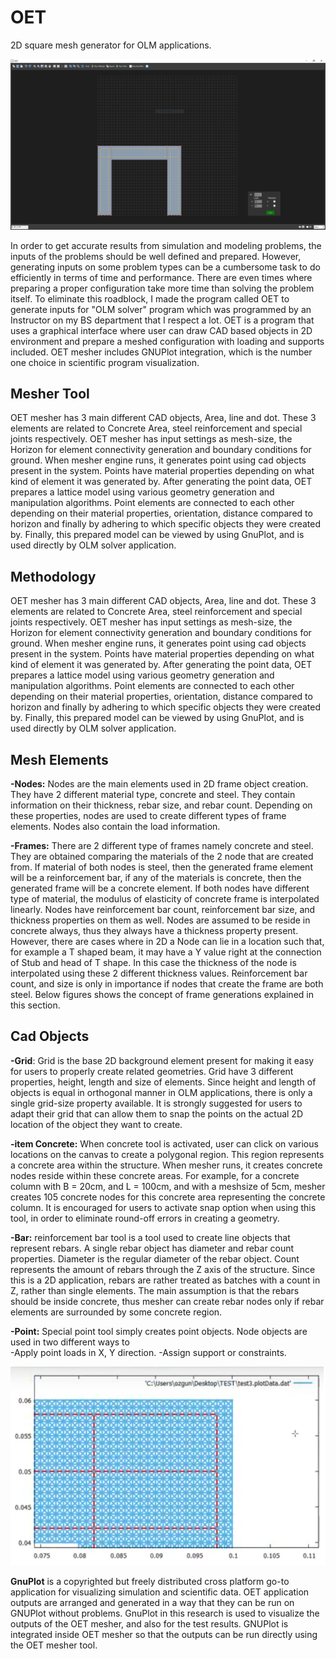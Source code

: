 # OET
2D square mesh generator for OLM applications.


<p align="center">
  <img src="https://github.com/elpekozgun/OET/blob/master/oet1.PNG" alt="drawing" width="720"/>
</p>


 In order to get accurate results from simulation and modeling problems, the inputs of the problems should be well defined and prepared. However, generating inputs on some problem types can be a cumbersome task to do efficiently in terms of time and performance. There are even times where preparing a proper configuration take more time than solving the problem itself. To eliminate this roadblock, I made the program called OET to generate inputs for "OLM solver" program which was programmed by an Instructor on my BS department that I respect a lot. OET is a program that uses a graphical interface where user can draw CAD based objects in 2D environment and prepare a meshed configuration with loading and supports included. OET mesher includes GNUPlot integration, which is the number one choice in scientific program visualization.
 
 ## Mesher Tool
 
  OET mesher has 3 main different CAD objects, Area, line and dot. These 3 elements are related to Concrete Area, steel reinforcement and special joints respectively. OET mesher has input settings as mesh-size, the Horizon for element connectivity generation and boundary conditions for ground. When mesher engine runs, it generates point using cad objects present in the system. Points have material properties depending on what kind of element it was generated by. After generating the point data, OET prepares a lattice model using various geometry generation and manipulation algorithms. Point elements are connected to each other depending on their material properties, orientation, distance compared to horizon and finally by adhering to which specific objects they were created by. Finally, this prepared model can be viewed by using GnuPlot, and is used directly by OLM solver application.

## Methodology

 OET mesher has 3 main different CAD objects, Area, line and dot. These 3 elements are related to Concrete Area, steel reinforcement and special joints respectively. OET mesher has input settings as mesh-size, the Horizon for element connectivity generation and boundary conditions for ground. When mesher engine runs, it generates point using cad objects present in the system. Points have material properties depending on what kind of element it was generated by. After generating the point data, OET prepares a lattice model using various geometry generation and manipulation algorithms. Point elements are connected to each other depending on their material properties, orientation, distance compared to horizon and finally by adhering to which specific objects they were created by. Finally, this prepared model can be viewed by using GnuPlot, and is used directly by OLM solver application.
 
 ## Mesh Elements
**-Nodes:**
     Nodes are the main elements used in 2D frame object creation. They have 2 different material type, concrete and steel. They contain information on their thickness, rebar size, and rebar count. Depending on these properties, nodes are used to create different types of frame elements. Nodes also contain the load information.
     
**-Frames:**
     There are 2 different type of frames namely concrete and steel. They are obtained comparing the materials of the 2 node that are created from. If material of both nodes is steel, then the generated frame element will be a reinforcement bar, if any of the materials is concrete, then the generated frame will be a concrete element. If both nodes have different type of material, the modulus of elasticity of concrete frame is interpolated linearly.
Nodes have reinforcement bar count, reinforcement bar size, and thickness properties on them as well. Nodes are assumed to be reside in concrete always, thus they always have a thickness property present. However, there are cases where in 2D a Node can lie in a location such that, for example a T shaped beam, it may have a Y value right at the connection of Stub and head of T shape. In this case the thickness of the node is interpolated using these 2 different thickness values. Reinforcement bar count, and size is only in importance if nodes that create the frame are both steel. Below figures shows the concept of frame generations explained in this section.

## Cad Objects

 **-Grid**:
    Grid is the base 2D background element present for making it easy for users to properly create related geometries. Grid have 3 different properties, height, length and size of elements. Since height and length of objects is equal in orthogonal manner in OLM applications, there is only a single grid-size property available. It is strongly suggested for users to adapt their grid that can allow them to snap the points on the actual 2D location of the object they want to create.
    
**-item Concrete:**
    When concrete tool is activated, user can click on various locations on the canvas to create a polygonal region. This region represents a concrete area within the structure. When mesher runs, it creates concrete nodes reside within these concrete areas. For example, for a concrete column with B = 20cm, and L = 100cm, and with a meshsize of 5cm, mesher creates 105 concrete nodes for this concrete area representing the concrete column. It is encouraged for users to activate snap option when using this tool, in order to eliminate round-off errors in creating a geometry.
    
**-Bar:**
    reinforcement bar tool is a tool used to create line objects that represent rebars. A single rebar object has diameter and rebar count properties. Diameter is the regular diameter of the rebar object. Count represents the amount of rebars through the Z axis of the structure. Since this is a 2D application, rebars are rather treated as batches with a count in Z, rather than single elements. The main assumption is that the rebars should be inside concrete, thus mesher can create rebar nodes only if rebar elements are surrounded by some concrete region.
    
 **-Point:**
    Special point tool simply creates point objects. Node objects are used in two different ways to  
    -Apply point loads in X, Y direction.
    -Assign support or constraints.
    
<p align="center">
  <img src="https://github.com/elpekozgun/OET/blob/master/oet2.PNG" alt="drawing" width="720"/>
</p>
    
**GnuPlot** is a copyrighted but freely distributed cross platform go-to application for visualizing simulation and scientific data. OET application outputs are arranged and generated in a way that they can be run on GNUPlot without problems. GnuPlot in this research is used to visualize the outputs of the OET mesher, and also for the test results. GNUPlot is integrated inside OET mesher so that the outputs can be run directly using the OET mesher tool.
    
